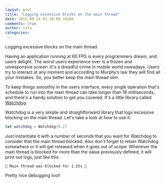 ```yaml
---
layout: post
title: "Logging excessive blocks on the main thread"
date: 2015-09-14 01:30:09 +0200
comments: true
author: rafa
categories:
---
```

Logging excessive blocks on the main thread

Having an application running at 60 FPS is every programmers dream, and users delight.
The worst users experience ever is a frozen and unresponsive screen. It's a dreadful crime in mobile world nowadays. Users try to interact at any moment and according to Murphy’s law they will find all your mistakes. So, you better keep the main thread slim.
<!--more-->
To keep things smoothly in the users interface, every single operation that's schedule to run into the main thread can take longer than 16 milliseconds, and there's a handy solution to get you covered. It's a little library called [Watchdog](https://github.com/wojteklukaszuk/Watchdog).

Watchdog is a very simple and straightforward library that logs excessive blocking on the main thread. Let's take a look at how to use it:

```swift
let watchdog = Watchdog(0.2)
```

Just instantiate it with a number of seconds that you want for Watchdog to consider that the main thread blocked. Also don't forget to retain Watchdog somewhere or it will get released when it goes out of scope. Whenever the main thread is blocked for more than the value previously defined, it will print out logs, just like this:

```
👮 Main thread was blocked for 1.25s 👮
```

Pretty nice debugging tool!